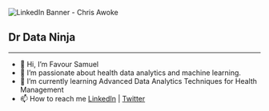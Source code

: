 ![LinkedIn Banner - Chris Awoke](https://github.com/user-attachments/assets/4bb9c5ad-f277-45c3-8d11-94da70f7c6b2)

## Dr Data Ninja

<hr/>

- 👋 Hi, I’m Favour Samuel
- 👀 I’m passionate about health data analytics and machine learning.
- 🌱 I’m currently learning Advanced Data Analytics Techniques for Health Management
- 📫 How to reach me [LinkedIn](https://www.linkedin.com/in/chrisawoke/) | [Twitter](https://x.com/Chris_Awoke1)

<!---
Dataninja001/Dataninja001 is a ✨ special ✨ repository because its `README.md` (this file) appears on your GitHub profile.
You can click the Preview link to take a look at your changes.
--->
          
